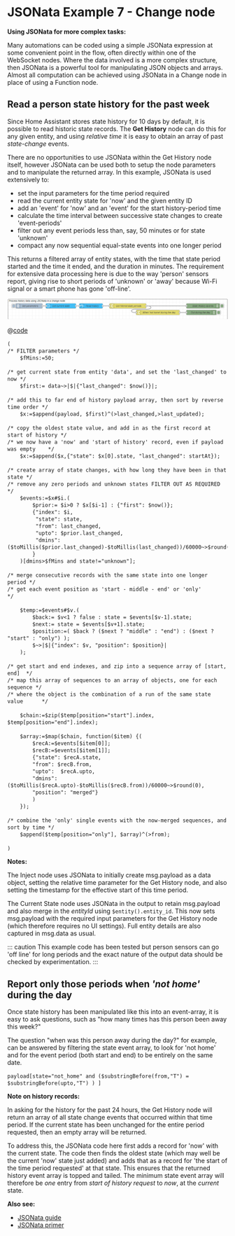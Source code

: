 # JSONata Example 7 - Change node

**Using JSONata for more complex tasks:**

Many automations can be coded using a simple JSONata expression at some convenient point in the flow, often directly within one of the WebSocket nodes. Where the data involved is a more complex structure, then JSONata is a powerful tool for manipulating JSON objects and arrays. Almost all computation can be achieved using JSONata in a Change node in place of using a Function node.

## Read a person state history for the past week

Since Home Assistant stores state history for 10 days by default, it is possible to read historic state records. The **Get History** node can do this for any given entity, and using _relative time_ it is easy to obtain an array of past _state-change_ events.

There are no opportunities to use JSONata within the Get History node itself, however JSONata can be used both to setup the node parameters and to manipulate the returned array. In this example, JSONata is used extensively to:

- set the input parameters for the time period required
- read the current entity state for 'now' and the given entity ID
- add an 'event' for 'now' and an 'event' for the start history-period time
- calculate the time interval between successive state changes to create 'event-periods'
- filter out any event periods less than, say, 50 minutes or for state 'unknown'
- compact any now sequential equal-state events into one longer period

This returns a filtered array of entity states, with the time that state period started and the time it ended, and the duration in minutes. The requirement for extensive data processing here is due to the way 'person' sensors report, giving rise to short periods of 'unknown' or 'away' because Wi-Fi signal or a smart phone has gone 'off-line'.

![screenshot](./images/jsonata_7_1.png)

@[code](@examples/cookbook/jsonata-examples/read-person-history.json)


```
(
/* FILTER parameters */
    $fMins:=50;

/* get current state from entity 'data', and set the 'last_changed' to now */
    $first:= data~>|$|{"last_changed": $now()}|;

/* add this to far end of history payload array, then sort by reverse time order */
    $x:=$append(payload, $first)^(>last_changed,>last_updated);

/* copy the oldest state value, and add in as the first record at start of history */
/* we now have a 'now' and 'start of history' record, even if payload was empty    */    
    $x:=$append($x,{"state": $x[0].state, "last_changed": startAt});

/* create array of state changes, with how long they have been in that state */
/* remove any zero periods and unknown states FILTER OUT AS REQUIRED         */
    $events:=$x#$i.(
        $prior:= $i>0 ? $x[$i-1] : {"first": $now()};
        {"index": $i,
         "state": state,
         "from": last_changed,
         "upto": $prior.last_changed,
         "dmins": ($toMillis($prior.last_changed)-$toMillis(last_changed))/60000~>$round(0)
        }
    )[dmins>$fMins and state!="unknown"];

/* merge consecutive records with the same state into one longer period */
/* get each event position as 'start - middle - end' or 'only'          */

    $temp:=$events#$v.(
        $back:= $v<1 ? false : state = $events[$v-1].state;
        $next:= state = $events[$v+1].state;
        $position:=( $back ? ($next ? "middle" : "end") : ($next ? "start" : "only") );
        $~>|$|{"index": $v, "position": $position}|
    );

/* get start and end indexes, and zip into a sequence array of [start, end]  */
/* map this array of sequences to an array of objects, one for each sequence */
/* where the object is the combination of a run of the same state value      */

    $chain:=$zip($temp[position="start"].index, $temp[position="end"].index);

    $array:=$map($chain, function($item) {(
        $recA:=$events[$item[0]];
        $recB:=$events[$item[1]];
        {"state": $recA.state,
        "from": $recB.from,
        "upto":  $recA.upto,
        "dmins": ($toMillis($recA.upto)-$toMillis($recB.from))/60000~>$round(0),
        "position": "merged"}
        )
    });

/* combine the 'only' single events with the now-merged sequences, and sort by time */
    $append($temp[position="only"], $array)^(>from);

)
```
**Notes:**

The Inject node uses JSONata to initially create msg.payload as a data object, setting the relative time parameter for the Get History node, and also setting the timestamp for the effective start of this time period.

The Current State node uses JSONata in the output to retain msg.payload and also merge in the _entityId_ using `$entity().entity_id`. This now sets msg.payload with the required input parameters for the Get History node (which therefore requires no UI settings). Full entity details are also captured in msg.data as usual. 

::: caution
This example code has been tested but person sensors can go 'off line' for long periods
and the exact nature of the output data should be checked by experimentation.
:::

## Report only those periods when _'not home'_ during the day

Once state history has been manipulated like this into an event-array, it is easy to ask questions, such as "how many times has this person been away this week?"

The question "when was this person away during the day?" for example, can be answered by filtering the state event array, to look for 'not home' and for the event period (both start and end) to be entirely on the same date.

```
payload[state="not_home" and ($substringBefore(from,"T") = $substringBefore(upto,"T") ) ]
```


**Note on history records:**

In asking for the history for the past 24 hours, the Get History node will return an array of all state change events that occurred within that time period. If the current state has been unchanged for the entire period requested, then an empty array will be returned.

To address this, the JSONata code here first adds a record for 'now' with the current state. The code then finds the oldest state (which may well be the current 'now' state just added) and adds that as a record for 'the start of the time period requested' at that state. This ensures that the returned history event array is topped and tailed. The minimum state event array will therefore be _one_ entry from _start of history request_ to _now_, at the _current_ state.

**Also see:**

- [JSONata guide](../guide/jsonata.md)
- [JSONata primer](../guide/jsonata-primer.md)
